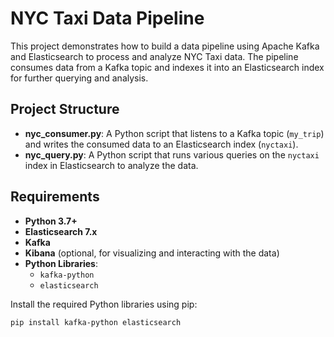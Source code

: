 # NYC Taxi Data Pipeline

This project demonstrates how to build a data pipeline using Apache Kafka and Elasticsearch to process and analyze NYC Taxi data. The pipeline consumes data from a Kafka topic and indexes it into an Elasticsearch index for further querying and analysis.

## Project Structure

- **nyc_consumer.py**: A Python script that listens to a Kafka topic (`my_trip`) and writes the consumed data to an Elasticsearch index (`nyctaxi`).
- **nyc_query.py**: A Python script that runs various queries on the `nyctaxi` index in Elasticsearch to analyze the data.

## Requirements

- **Python 3.7+**
- **Elasticsearch 7.x**
- **Kafka**
- **Kibana** (optional, for visualizing and interacting with the data)
- **Python Libraries**:
  - `kafka-python`
  - `elasticsearch`
  
Install the required Python libraries using pip:

```bash
pip install kafka-python elasticsearch
